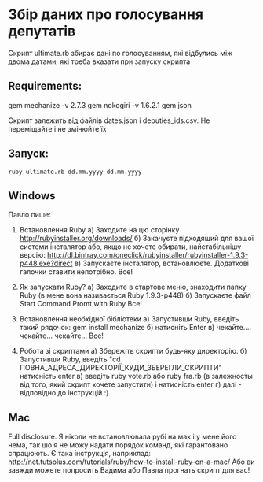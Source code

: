 Збір даних про голосування депутатів
======================================

Скрипт ultimate.rb збирає дані по голосуванням, які відбулись між двома датами, які треба вказати при запуску скрипта

Requirements:
-------------
gem mechanize -v 2.7.3
gem nokogiri -v 1.6.2.1
gem json

Скрипт залежить від файлів dates.json і deputies_ids.csv. Не переміщайте і не змінюйте їх

Запуск:
------
```
ruby ultimate.rb dd.mm.yyyy dd.mm.yyyy
```



Windows
-------
Павло пише:

1. Встановлення Ruby
а) Заходите на цю сторінку
http://rubyinstaller.org/downloads/
б) Закачуєте підходящий для вашої системи інсталятор або, якщо не хочете обирати, найстабільнішу версію: http://dl.bintray.com/oneclick/rubyinstaller/rubyinstaller-1.9.3-p448.exe?direct
в) Запускаєте інсталятор, встановлюєте. Додаткові галочки ставити непотрібно.
Все!

2. Як запускати Ruby?
а) Заходите в стартове меню, знаходити папку Ruby (в мене вона називається Ruby 1.9.3-p448)
б) Запускаєте файл Start Command Promt with Ruby
Все!

3. Встановлення необхідної бібліотеки
а) Запустивши Ruby, введіть такий рядочок: gem install mechanize
б) натисніть Еnter
в) чекайте.... чекайте... чекайте...
Все!

4. Робота зі скриптами
а) Збережіть скрипти будь-яку директорію.
б) Запустивши Ruby, введіть "сd ПОВНА_АДРЕСА_ДИРЕКТОРІЇ_КУДИ_ЗБЕРЕГЛИ_СКРИПТИ"  натисність enter
в) введіть ruby vote.rb або ruby fra.rb (в залежносты від того, який скрипт хочете запустити) і натисність enter
г) далі - відповідно до інструкцій :)
	


Mac
---
Full disclosure. Я ніколи не встановлювала рубі на мак і у мене його нема, так шо я не можу надати порядок команд, які гарантовано спрацюють. 
Є така інструкція, наприклад: http://net.tutsplus.com/tutorials/ruby/how-to-install-ruby-on-a-mac/
Або ви завжди можете попросить Вадима або Павла прогнать скрипт для вас!






